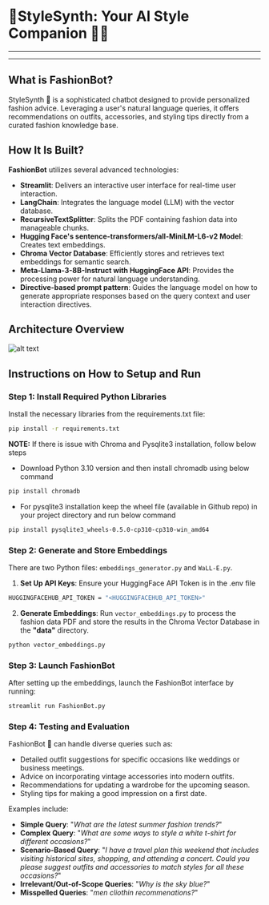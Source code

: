 # 🤖StyleSynth: Your AI Style Companion 👗👠
----------------------------------------------------------

----------------------------------------------------------
## What is FashionBot?
StyleSynth 🤖 is a sophisticated chatbot designed to provide personalized fashion advice. Leveraging a user's natural language queries, it offers recommendations on outfits, accessories, and styling tips directly from a curated fashion knowledge base.
## How It Is Built?

**FashionBot** utilizes several advanced technologies:

- **Streamlit**: Delivers an interactive user interface for real-time user interaction.
- **LangChain**: Integrates the language model (LLM) with the vector database.
- **RecursiveTextSplitter**: Splits the PDF containing fashion data into manageable chunks.
- **Hugging Face's sentence-transformers/all-MiniLM-L6-v2 Model**: Creates text embeddings.
- **Chroma Vector Database**: Efficiently stores and retrieves text embeddings for semantic search.
- **Meta-Llama-3-8B-Instruct with HuggingFace API**: Provides the processing power for natural language understanding.
- **Directive-based prompt pattern**: Guides the language model on how to generate appropriate responses based on the query context and user interaction directives.

## Architecture Overview
![alt text](FashionBot_Architecture.png)

## Instructions on How to Setup and Run

### Step 1: Install Required Python Libraries

Install the necessary libraries from the requirements.txt file:

```bash
pip install -r requirements.txt
```
**NOTE:**
If there is issue with Chroma and Pysqlite3 installation, follow below steps 
- Download Python 3.10 version and then install chromadb using below command
```bash
pip install chromadb
``` 
- For pysqlite3 installation keep the wheel file (available in Github repo) in your project directory and run below command
```bash
pip install pysqlite3_wheels-0.5.0-cp310-cp310-win_amd64
```

### Step 2: Generate and Store Embeddings
There are two Python files: `embeddings_generator.py` and `WaLL-E.py`.

1. **Set Up API Keys**: Ensure your HuggingFace API Token is in the .env file
```bash
HUGGINGFACEHUB_API_TOKEN = "<HUGGINGFACEHUB_API_TOKEN>"
```
2. **Generate Embeddings**: Run `vector_embeddings.py` to process the fashion data PDF and store the results in the Chroma Vector Database in the **"data"** directory.
```bash 
python vector_embeddings.py
```

### Step 3: Launch FashionBot
After setting up the embeddings, launch the FashionBot interface by running:
```bash
streamlit run FashionBot.py
```

### Step 4: Testing and Evaluation
FashionBot 🤖 can handle diverse queries such as:

- Detailed outfit suggestions for specific occasions like weddings or business meetings.
- Advice on incorporating vintage accessories into modern outfits.
- Recommendations for updating a wardrobe for the upcoming season.
- Styling tips for making a good impression on a first date.

Examples include:

- **Simple Query**: "_What are the latest summer fashion trends?_"
- **Complex Query**: "_What are some ways to style a white t-shirt for different occasions?_"
- **Scenario-Based Query**: "_I have a travel plan this weekend that includes visiting historical sites, shopping, and attending a concert. Could you please suggest outfits and accessories to match styles for all these occasions?_"
- **Irrelevant/Out-of-Scope Queries**: "_Why is the sky blue?_"
- **Misspelled Queries**: "_men cliothin recommenations?_"

